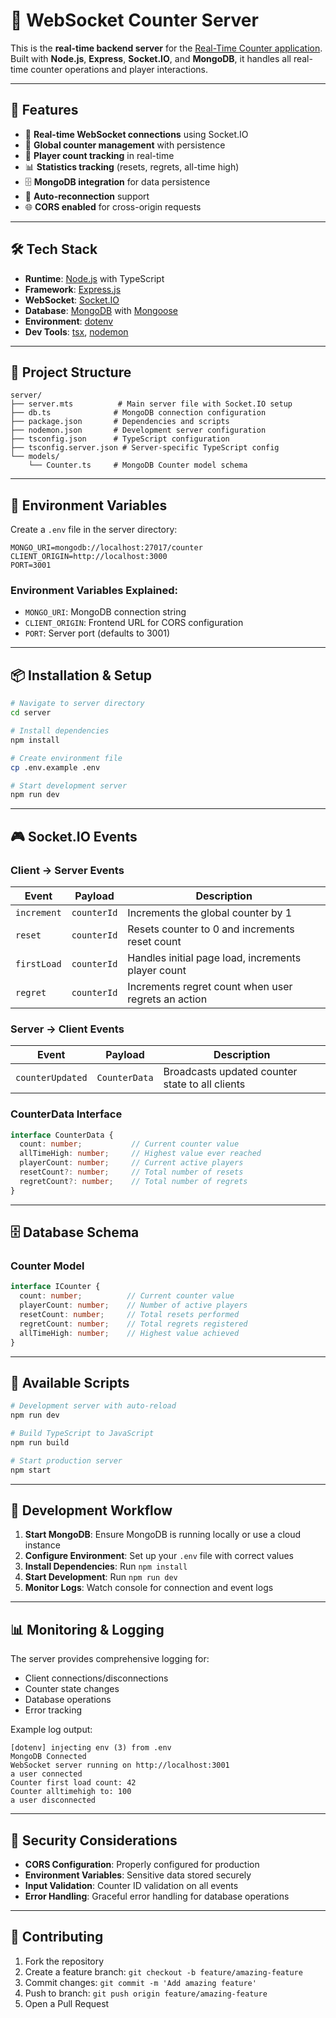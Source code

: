 # 🔗 WebSocket Counter Server

This is the **real-time backend server** for the [Real-Time Counter application](https://github.com/NamanS4ini/WebSocket-Counter-Game). Built with **Node.js**, **Express**, **Socket.IO**, and **MongoDB**, it handles all real-time counter operations and player interactions.

---

## 🚀 Features

- 🔌 **Real-time WebSocket connections** using Socket.IO
- 🔢 **Global counter management** with persistence
- 👥 **Player count tracking** in real-time
- 📊 **Statistics tracking** (resets, regrets, all-time high)
- 🗄️ **MongoDB integration** for data persistence
- 🔄 **Auto-reconnection** support
- 🌐 **CORS enabled** for cross-origin requests

---

## 🛠️ Tech Stack

- **Runtime**: [Node.js](https://nodejs.org/) with TypeScript
- **Framework**: [Express.js](https://expressjs.com/)
- **WebSocket**: [Socket.IO](https://socket.io/)
- **Database**: [MongoDB](https://www.mongodb.com/) with [Mongoose](https://mongoosejs.com/)
- **Environment**: [dotenv](https://github.com/motdotla/dotenv)
- **Dev Tools**: [tsx](https://github.com/esbuild-kit/tsx), [nodemon](https://nodemon.io/)

---

## 📁 Project Structure

```
server/
├── server.mts          # Main server file with Socket.IO setup
├── db.ts              # MongoDB connection configuration
├── package.json       # Dependencies and scripts
├── nodemon.json       # Development server configuration
├── tsconfig.json      # TypeScript configuration
├── tsconfig.server.json # Server-specific TypeScript config
└── models/
    └── Counter.ts     # MongoDB Counter model schema
```

---

## 🔧 Environment Variables

Create a `.env` file in the server directory:

```env
MONGO_URI=mongodb://localhost:27017/counter
CLIENT_ORIGIN=http://localhost:3000
PORT=3001
```

### Environment Variables Explained:
- `MONGO_URI`: MongoDB connection string
- `CLIENT_ORIGIN`: Frontend URL for CORS configuration
- `PORT`: Server port (defaults to 3001)

---

## 📦 Installation & Setup

```bash
# Navigate to server directory
cd server

# Install dependencies
npm install

# Create environment file
cp .env.example .env

# Start development server
npm run dev
```

---

## 🎮 Socket.IO Events

### Client → Server Events

| Event | Payload | Description |
|-------|---------|-------------|
| `increment` | `counterId` | Increments the global counter by 1 |
| `reset` | `counterId` | Resets counter to 0 and increments reset count |
| `firstLoad` | `counterId` | Handles initial page load, increments player count |
| `regret` | `counterId` | Increments regret count when user regrets an action |

### Server → Client Events

| Event | Payload | Description |
|-------|---------|-------------|
| `counterUpdated` | `CounterData` | Broadcasts updated counter state to all clients |

### CounterData Interface

```typescript
interface CounterData {
  count: number;           // Current counter value
  allTimeHigh: number;     // Highest value ever reached
  playerCount: number;     // Current active players
  resetCount?: number;     // Total number of resets
  regretCount?: number;    // Total number of regrets
}
```

---

## 🗄️ Database Schema

### Counter Model

```typescript
interface ICounter {
  count: number;          // Current counter value
  playerCount: number;    // Number of active players
  resetCount: number;     // Total resets performed
  regretCount: number;    // Total regrets registered
  allTimeHigh: number;    // Highest value achieved
}
```

---

## 🚀 Available Scripts

```bash
# Development server with auto-reload
npm run dev

# Build TypeScript to JavaScript
npm run build

# Start production server
npm start
```

---

## 🔄 Development Workflow

1. **Start MongoDB**: Ensure MongoDB is running locally or use a cloud instance
2. **Configure Environment**: Set up your `.env` file with correct values
3. **Install Dependencies**: Run `npm install`
4. **Start Development**: Run `npm run dev`
5. **Monitor Logs**: Watch console for connection and event logs


---

## 📊 Monitoring & Logging

The server provides comprehensive logging for:
- Client connections/disconnections
- Counter state changes
- Database operations
- Error tracking

Example log output:
```
[dotenv] injecting env (3) from .env
MongoDB Connected
WebSocket server running on http://localhost:3001
a user connected
Counter first load count: 42
Counter alltimehigh to: 100
a user disconnected
```

---

## 🔐 Security Considerations

- **CORS Configuration**: Properly configured for production
- **Environment Variables**: Sensitive data stored securely
- **Input Validation**: Counter ID validation on all events
- **Error Handling**: Graceful error handling for database operations

---


## 🤝 Contributing

1. Fork the repository
2. Create a feature branch: `git checkout -b feature/amazing-feature`
3. Commit changes: `git commit -m 'Add amazing feature'`
4. Push to branch: `git push origin feature/amazing-feature`
5. Open a Pull Request
